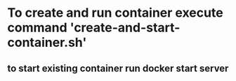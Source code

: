 # To create and run container execute command 'create-and-start-container.sh'

## to start existing container run docker start server